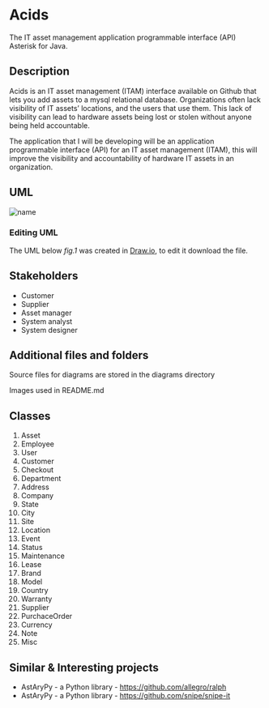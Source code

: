 Acids
========

The IT asset management application programmable interface (API) Asterisk for Java.

Description
-----------

Acids is an IT asset management (ITAM) interface available on Github that lets you add assets to a mysql relational database. Organizations often lack visibility of IT assets’ locations, and the users that use them. This lack of visibility can lead to hardware assets being lost or stolen without anyone being held accountable.

The application that I will be developing will be an application programmable interface (API) for an IT asset management (ITAM), this will improve the visibility and accountability of hardware IT assets in an organization.

## UML

![name](https://github.com/jmtheron/acids/blob/master/acidsUML-2019-04-15.png)

### Editing UML

The UML below *fig.1* was created in [Draw.io](https://www.draw.io), to edit it download the file.

## Stakeholders

+ Customer
+ Supplier
+ Asset manager
+ System analyst
+ System designer

## 

## Additional files and folders

Source files for diagrams are stored in the diagrams directory

Images used in README.md

## Classes

1. Asset
2. Employee
3. User
4. Customer
5. Checkout
6. Department
7. Address
8. Company
9. State
10. City
11. Site
12. Location
13. Event
14. Status
15. Maintenance
16. Lease
17. Brand
18. Model
19. Country
20. Warranty
21. Supplier
22. PurchaceOrder
23. Currency
24. Note
25. Misc

Similar & Interesting projects
------------------------------

* AstAryPy - a Python library - https://github.com/allegro/ralph
* AstAryPy - a Python library - https://github.com/snipe/snipe-it
